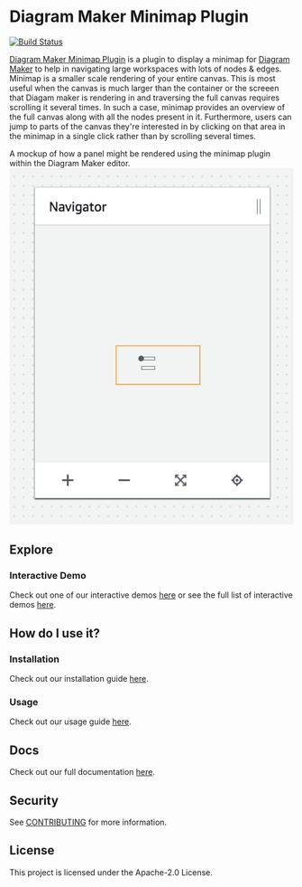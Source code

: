 # Diagram Maker Minimap Plugin
[![Build Status](https://travis-ci.com/awslabs/diagram-maker-plugin-minimap.svg?branch=master)](https://travis-ci.com/awslabs/diagram-maker-plugin-minimap)

[Diagram Maker Minimap Plugin](https://awslabs.github.io/diagram-maker-plugin-minimap) is a plugin to display a minimap for [Diagram Maker](https://github.com/awslabs/diagram-maker) to help in navigating large workspaces with lots of nodes & edges. Minimap is a smaller scale rendering of your entire canvas. This is most useful when the canvas is much larger than the container or the screeen that Diagam maker is rendering in and traversing the full canvas requires scrolling it several times. In such a case, minimap provides an overview of the full canvas along with all the nodes present in it. Furthermore, users can jump to parts of the canvas they're interested in by clicking on that area in the minimap in a single click rather than by scrolling several times.

A mockup of how a panel might be rendered using the minimap plugin within the Diagram Maker editor.
![Minimap Mockup](docs/assets/MinimapMockup.png)

## Explore

### Interactive Demo
Check out one of our interactive demos [here](https://awslabs.github.io/diagram-maker-plugin-minimap/examples/WideMinimap.html) or see the full list of interactive demos [here](https://awslabs.github.io/diagram-maker-plugin-minimap/explore/demos.html).

## How do I use it?

### Installation
Check out our installation guide [here](https://awslabs.github.io/diagram-maker-plugin-minimap/getting-started/install.html).

### Usage
Check out our usage guide [here](https://awslabs.github.io/diagram-maker-plugin-minimap/usage/integration.html).

## Docs
Check out our full documentation [here](https://awslabs.github.io/diagram-maker-plugin-minimap).

## Security

See [CONTRIBUTING](CONTRIBUTING.md#security-issue-notifications) for more information.

## License

This project is licensed under the Apache-2.0 License.

